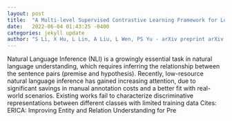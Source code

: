 ```yaml
---
layout: post
title:  "A Multi-level Supervised Contrastive Learning Framework for Low-Resource Natural Language Inference"
date:   2022-06-04 01:43:25 -0400
categories: jekyll update
author: "S Li, X Hu, L Lin, A Liu, L Wen, PS Yu - arXiv preprint arXiv:2205.15550, 2022"
---
```

Natural Language Inference (NLI) is a growingly essential task in natural language understanding, which requires inferring the relationship between the sentence pairs (premise and hypothesis). Recently, low-resource natural language inference has gained increasing attention, due to significant savings in manual annotation costs and a better fit with real-world scenarios. Existing works fail to characterize discriminative representations between different classes with limited training data  Cites: ERICA: Improving Entity and Relation Understanding for Pre